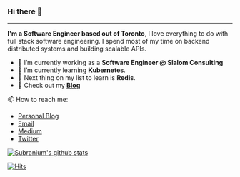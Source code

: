 ### Hi there 👋
---
**I'm a Software Engineer based out of Toronto**, I love everything to do with full stack software engineering.
I spend most of my time on backend distributed systems and building scalable APIs. 

- 🔭 I’m currently working as a **Software Engineer @ Slalom Consulting**
- 🌱 I’m currently learning **Kubernetes**.
- 🤔 Next thing on my list to learn is **Redis**. 
- 👯 Check out my **[Blog](https://www.colorcoder.dev/)**


📫 How to reach me:
- [Personal Blog](https://www.colorcoder.dev/)
- [Email](mailto:safderareepattamannil@gmail.com)
- [Medium](https://colorcoder.medium.com/)  
- [Twitter](https://twitter.com/colorcoder2)

[![Subranium's github stats](https://github-readme-stats.vercel.app/api?username=safderareepattamannil&show_icons=true&theme=merko)](https://github.com/anuraghazra/github-readme-stats)
<br>

[![Hits](https://hits.seeyoufarm.com/api/count/incr/badge.svg?url=https%3A%2F%2Fgithub.com%2Fsafderareepattamannil&count_bg=%237401AC&title_bg=%23555555&icon=&icon_color=%23E7E7E7&title=hits&edge_flat=false)](https://hits.seeyoufarm.com)

